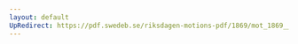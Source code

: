 ```yaml
---
layout: default
UpRedirect: https://pdf.swedeb.se/riksdagen-motions-pdf/1869/mot_1869__fk__00008/mot_1869__fk__00008_002.pdf
---
```

